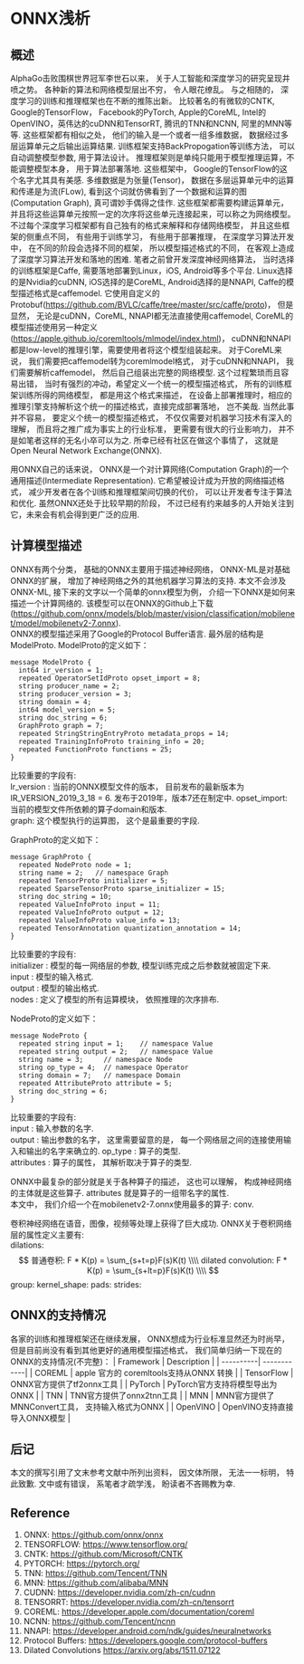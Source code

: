 # ONNX浅析

## 概述
AlphaGo击败围棋世界冠军李世石以来， 关于人工智能和深度学习的研究呈现井喷之势。 各种新的算法和网络模型层出不穷， 令人眼花缭乱。  与之相随的， 深度学习的训练和推理框架也在不断的推陈出新。 比较著名的有微软的CNTK, Google的TensorFlow， Facebook的PyTorch, Apple的CoreML, Intel的OpenVINO，英伟达的cuDNN和TensorRT, 腾讯的TNN和NCNN, 阿里的MNN等等.  这些框架都有相似之处， 他们的输入是一个或者一组多维数据， 数据经过多层运算单元之后输出运算结果.  训练框架支持BackPropogation等训练方法， 可以自动调整模型参数, 用于算法设计。 推理框架则是单纯只能用于模型推理运算，不能调整模型本身， 用于算法部署落地. 这些框架中， Google的TensorFlow的这个名字尤其具有美感.  多维数据是为张量(Tensor)， 数据在多层运算单元中的运算和传递是为流(FLow),  看到这个词就仿佛看到了一个数据和运算的图(Computation Graph), 真可谓妙手偶得之佳作.  这些框架都需要构建运算单元， 并且将这些运算单元按照一定的次序将这些单元连接起来，可以称之为网络模型。 不过每个深度学习框架都有自己独有的格式来解释和存储网络模型， 并且这些框架的侧重点不同， 有些用于训练学习， 有些用于部署推理， 在深度学习算法开发中， 在不同的阶段会选择不同的框架， 所以模型描述格式的不同， 在客观上造成了深度学习算法开发和落地的困难.  笔者之前曾开发深度神经网络算法， 当时选择的训练框架是Caffe,  需要落地部署到Linux，iOS, Android等多个平台.  Linux选择的是Nvidia的cuDNN, iOS选择的是CoreML, Android选择的是NNAPI,  Caffe的模型描述格式是caffemodel. 它使用自定义的Protobuf(https://github.com/BVLC/caffe/tree/master/src/caffe/proto)， 但是显然， 无论是cuDNN，CoreML, NNAPI都无法直接使用caffemodel,  CoreML的模型描述使用另一种定义(https://apple.github.io/coremltools/mlmodel/index.html)， cuDNN和NNAPI都是low-level的推理引擎，需要使用者将这个模型组装起来。 对于CoreML来说， 我们需要把caffemodel转为coremlmodel格式， 对于cuDNN和NNAPI， 我们需要解析caffemodel， 然后自己组装出完整的网络模型.  这个过程繁琐而且容易出错， 当时有强烈的冲动，希望定义一个统一的模型描述格式， 所有的训练框架训练所得的网络模型， 都是用这个格式来描述， 在设备上部署推理时，相应的推理引擎支持解析这个统一的描述格式，直接完成部署落地， 岂不美哉.  当然此事并不容易， 要定义个统一的模型描述格式， 不仅仅需要对机器学习技术有深入的理解， 而且将之推广成为事实上的行业标准， 更需要有很大的行业影响力， 并不是如笔者这样的无名小卒可以为之. 所幸已经有社区在做这个事情了， 这就是Open Neural Network Exchange(ONNX).  

用ONNX自己的话来说， ONNX是一个对计算网络(Computation Graph)的一个通用描述(Intermediate Representation). 它希望被设计成为开放的网络描述格式， 减少开发者在各个训练和推理框架间切换的代价， 可以让开发者专注于算法和优化.  虽然ONNX还处于比较早期的阶段， 不过已经有约来越多的人开始关注到它，未来会有机会得到更广泛的应用.  

## 计算模型描述
ONNX有两个分类， 基础的ONNX主要用于描述神经网络， ONNX-ML是对基础ONNX的扩展， 增加了神经网络之外的其他机器学习算法的支持.  本文不会涉及ONNX-ML, 接下来的文字以一个简单的onnx模型为例， 介绍一下ONNX是如何来描述一个计算网络的. 该模型可以在ONNX的Github上下载(https://github.com/onnx/models/blob/master/vision/classification/mobilenet/model/mobilenetv2-7.onnx).  
ONNX的模型描述采用了Google的Protocol Buffer语言.  最外层的结构是ModelProto.  ModelProto的定义如下：
```
message ModelProto {
  int64 ir_version = 1;
  repeated OperatorSetIdProto opset_import = 8;
  string producer_name = 2;
  string producer_version = 3;
  string domain = 4;
  int64 model_version = 5;
  string doc_string = 6;
  GraphProto graph = 7;
  repeated StringStringEntryProto metadata_props = 14;
  repeated TrainingInfoProto training_info = 20;
  repeated FunctionProto functions = 25;
}
```
比较重要的字段有:  
lr_version : 当前的ONNX模型文件的版本， 目前发布的最新版本为IR_VERSION_2019_3_18 = 6. 发布于2019年，版本7还在制定中.
opset_import:  当前的模型文件所依赖的算子domain和版本.  
graph:  这个模型执行的运算图， 这个是最重要的字段.   

GraphProto的定义如下：  
```
message GraphProto {
  repeated NodeProto node = 1;
  string name = 2;   // namespace Graph
  repeated TensorProto initializer = 5;
  repeated SparseTensorProto sparse_initializer = 15;
  string doc_string = 10;
  repeated ValueInfoProto input = 11;
  repeated ValueInfoProto output = 12;
  repeated ValueInfoProto value_info = 13;
  repeated TensorAnnotation quantization_annotation = 14;
}
```
比较重要的字段有:  
initializer :  模型的每一网络层的参数, 模型训练完成之后参数就被固定下来.  
input : 模型的输入格式.  
output : 模型的输出格式.  
nodes :  定义了模型的所有运算模块， 依照推理的次序排布.  

NodeProto的定义如下：
```
message NodeProto {
  repeated string input = 1;    // namespace Value
  repeated string output = 2;   // namespace Value
  string name = 3;     // namespace Node
  string op_type = 4;  // namespace Operator
  string domain = 7;   // namespace Domain
  repeated AttributeProto attribute = 5;
  string doc_string = 6;
}
```
比较重要的字段有:   
input : 输入参数的名字.  
output : 输出参数的名字， 这里需要留意的是， 每一个网络层之间的连接使用输入和输出的名字来确立的.
op_type : 算子的类型.  
attributes : 算子的属性， 其解析取决于算子的类型.  

ONNX中最复杂的部分就是关于各种算子的描述， 这也可以理解， 构成神经网络的主体就是这些算子.  attributes 就是算子的一组带名字的属性.  
本文中， 我们介绍一个在mobilenetv2-7.onnx使用最多的算子: conv.  

卷积神经网络在语音，图像，视频等处理上获得了巨大成功.  ONNX关于卷积网络层的属性定义主要有:  
dilations: 
$$
普通卷积:  F * K(p) = \sum_{s+t=p}F(s)K(t) \\\\
dilated convolution: F * K(p) = \sum_{s+lt=p}F(s)K(t) \\\\
$$
group: 
kernel_shape:
pads:
strides:

## ONNX的支持情况
各家的训练和推理框架还在继续发展， ONNX想成为行业标准显然还为时尚早， 但是目前尚没有看到其他更好的通用模型描述格式， 我们简单归纳一下现在的ONNX的支持情况(不完整)：
| Framework | Description |
| ----------| ------------|
| COREML    |  apple 官方的 coremltools支持从ONNX 转换        |
| TensorFlow |  ONNX官方提供了tf2onnx工具          |
| PyTorch |  PyTorch官方支持将模型导出为ONNX      |
| TNN |   TNN官方提供了onnx2tnn工具      |
| MNN | MNN官方提供了MNNConvert工具， 支持输入格式为ONNX   |
| OpenVINO | OpenVINO支持直接导入ONNX模型  |
## 后记
本文的撰写引用了文末参考文献中所列出资料， 因文体所限， 无法一一标明， 特此致歉.  文中或有错误， 系笔者才疏学浅， 盼读者不吝赐教为幸.

## Reference
1. ONNX: https://github.com/onnx/onnx
2. TENSORFLOW: https://www.tensorflow.org/
3. CNTK: https://github.com/Microsoft/CNTK
4. PYTORCH: https://pytorch.org/
5. TNN: https://github.com/Tencent/TNN
6. MNN: https://github.com/alibaba/MNN
7. CUDNN: https://developer.nvidia.com/zh-cn/cudnn
8. TENSORRT: https://developer.nvidia.com/zh-cn/tensorrt
9. COREML: https://developer.apple.com/documentation/coreml
10. NCNN: https://github.com/Tencent/ncnn
11. NNAPI: https://developer.android.com/ndk/guides/neuralnetworks
12. Protocol Buffers: https://developers.google.com/protocol-buffers
13. Dilated Convolutions https://arxiv.org/abs/1511.07122
